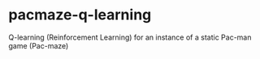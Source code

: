 # pacmaze-q-learning
Q-learning (Reinforcement Learning) for an instance of a static Pac-man game (Pac-maze)
